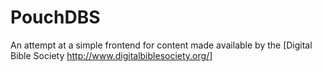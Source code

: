 # PouchDBS

An attempt at a simple frontend for content made available by the [Digital Bible Society http://www.digitalbiblesociety.org/]